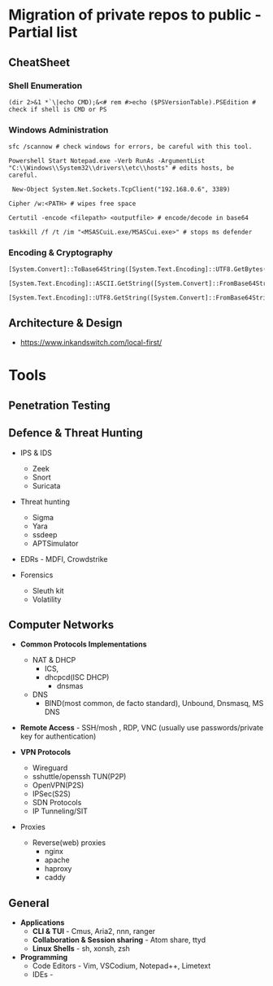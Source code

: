 # Migration of private repos to public - Partial list

## CheatSheet
### Shell Enumeration
```
(dir 2>&1 *`\|echo CMD);&<# rem #>echo ($PSVersionTable).PSEdition # check if shell is CMD or PS
```


### Windows Administration
```
sfc /scannow # check windows for errors, be careful with this tool.
```
```
Powershell Start Notepad.exe -Verb RunAs -ArgumentList "C:\\Windows\\System32\\drivers\\etc\\hosts" # edits hosts, be careful.
```
```
 New-Object System.Net.Sockets.TcpClient("192.168.0.6", 3389)
```
```
Cipher /w:<PATH> # wipes free space
```
```
Certutil -encode <filepath> <outputfile> # encode/decode in base64
```
```
taskkill /f /t /im "<MSASCuiL.exe/MSASCui.exe>" # stops ms defender
```

### Encoding & Cryptography

```
[System.Convert]::ToBase64String([System.Text.Encoding]::UTF8.GetBytes("H")) 
```
```
[System.Text.Encoding]::ASCII.GetString([System.Convert]::FromBase64String(SA=='))
```
```
[System.Text.Encoding]::UTF8.GetString([System.Convert]::FromBase64String(SA=='))
```

## Architecture & Design
- https://www.inkandswitch.com/local-first/

# Tools
## Penetration Testing

## Defence & Threat Hunting

- IPS & IDS
	- Zeek
	- Snort
	- Suricata

- Threat hunting
 	- Sigma
  	- Yara
	- ssdeep
	- APTSimulator

- EDRs - MDFI, Crowdstrike

- Forensics
	- Sleuth kit 
	- Volatility


## Computer Networks
- **Common Protocols Implementations**
	- NAT & DHCP
		- ICS,
  		- dhcpcd(ISC DHCP)
    		- dnsmas
 	- DNS
  		- BIND(most common, de facto standard), Unbound, Dnsmasq, MS DNS

- **Remote Access** - SSH/mosh , RDP, VNC (usually use passwords/private key for authentication) 

- **VPN Protocols**
	- Wireguard
	- sshuttle/openssh TUN(P2P)
	- OpenVPN(P2S)
	- IPSec(S2S)
	- SDN Protocols
	- IP Tunneling/SIT 

- Proxies
	 - Reverse(web) proxies 
		 - nginx  
		 - apache
		 - haproxy
		 - caddy
## General
- **Applications**
	- **CLI & TUI** - Cmus, Aria2, nnn, ranger
	- **Collaboration & Session sharing** - Atom share, ttyd
 	- **Linux Shells** - sh, xonsh, zsh 
- **Programming**
	- Code Editors - Vim, VSCodium, Notepad++, Limetext  
	- IDEs -

